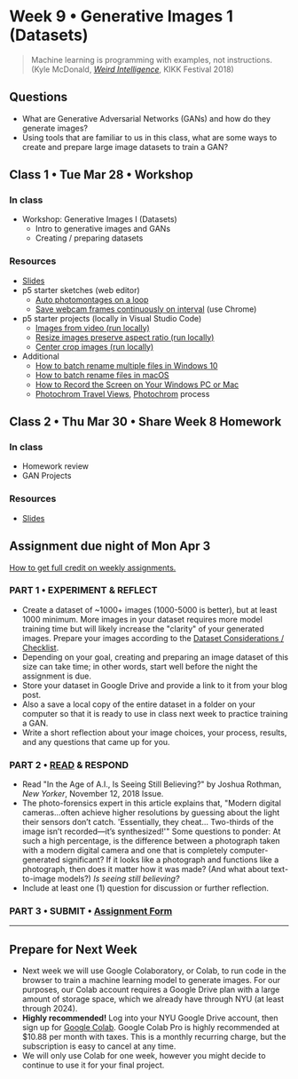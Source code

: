 # Week 9 •  Generative Images 1 (Datasets)

>Machine learning is programming with examples, not instructions. (Kyle McDonald, *[Weird Intelligence](https://vimeo.com/304110435)*, KIKK Festival 2018)

## Questions

- What are Generative Adversarial Networks (GANs) and how do they generate
  images?
- Using tools that are familiar to us in this class, what are some ways to
  create and prepare large image datasets to train a GAN?

## Class 1 • Tue Mar 28 • Workshop

### In class

- Workshop: Generative Images I (Datasets)
  - Intro to generative images and GANs
  - Creating / preparing datasets

### Resources

- [Slides](https://drive.google.com/drive/u/1/folders/1bp6ZJ3krohBmhxB699nj1edjueV8w-EO)
- p5 starter sketches (web editor)
  - [Auto photomontages on a loop](https://editor.p5js.org/enickles/sketches/qG77m2Tqe)
  - [Save webcam frames continuously on interval](https://editor.p5js.org/enickles/sketches/-BaUcNXLJ) (use Chrome)
- p5 starter projects (locally in Visual Studio Code)
  - [Images from video (run locally)](https://editor.p5js.org/enickles/sketches/WAv8IKRTA)
  - [Resize images preserve aspect ratio (run locally)](https://editor.p5js.org/enickles/sketches/kc7xOTniO)
  - [Center crop images (run locally)](https://editor.p5js.org/enickles/sketches/wzX4WlLG6E)
- Additional
  - [How to batch rename multiple files in Windows 10](https://www.tomsguide.com/how-to/how-to-batch-rename-multiple-files-in-windows-10)
  - [How to batch rename files in macOS](https://appleinsider.com/articles/21/06/23/how-to-batch-rename-files-in-macos)
  - [How to Record the Screen on Your Windows PC or Mac](https://www.pcmag.com/how-to/how-to-record-the-screen-on-your-windows-pc-or-mac)
  - [Photochrom Travel Views](https://www.flickr.com/photos/library_of_congress/albums/72157612249760312), [Photochrom](https://en.wikipedia.org/wiki/Photochrom) process

## Class 2 • Thu Mar 30 • Share Week 8 Homework

### In class

- Homework review
- GAN Projects

### Resources

- [Slides](https://drive.google.com/drive/u/1/folders/1bp6ZJ3krohBmhxB699nj1edjueV8w-EO)

## Assignment due night of Mon Apr 3

[How to get full credit on weekly assignments.](https://github.com/ellennickles/xphoto-s23#overview-of-assignments)

### PART 1 • EXPERIMENT & REFLECT

- Create a dataset of ~1000+ images (1000-5000 is better), but at least 1000
  minimum. More images in your dataset requires more model training time but
  will likely increase the "clarity" of your generated images. Prepare your
  images according to the [Dataset Considerations / Checklist](https://docs.google.com/presentation/d/1tZsxQZw4lYvA0EZVZCsQtCCMyQQYL6t8U8qi3swDlwg/edit#slide=id.g21d17960809_0_356).
- Depending on your goal, creating and preparing an image dataset of this size
  can take time; in other words, start well before the night the assignment is
  due.
- Store your dataset in Google Drive and provide a link to it from your blog
  post.
- Also a save a local copy of the entire dataset in a folder on your computer so
  that it is ready to use in class next week to practice training a GAN.
- Write a short reflection about your image choices, your process, results, and
  any questions that came up for you.

### PART 2 • [READ](https://drive.google.com/drive/u/1/folders/1bp6ZJ3krohBmhxB699nj1edjueV8w-EO) & RESPOND

- Read "In the Age of A.I., Is Seeing Still Believing?" by Joshua Rothman, *New
  Yorker*, November 12, 2018 Issue.
- The photo-forensics expert in this article explains that, "Modern digital
  cameras...often achieve higher resolutions by guessing about the light their
  sensors don’t catch. 'Essentially, they cheat... Two-thirds of the image isn’t
  recorded—it’s synthesized!'" Some questions to ponder: At such a high
  percentage, is the difference between a photograph taken with a modern digital
  camera and one that is completely computer-generated significant? If it looks
  like a photograph and functions like a photograph, then does it matter how it
  was made? (And what about text-to-image models?) *Is seeing still believing?*
- Include at least one (1) question for discussion or further reflection.

### PART 3 • SUBMIT • [Assignment Form](https://forms.gle/bT1L7qHnrvmQ23sN9)

____

## Prepare for Next Week

- Next week we will use Google Colaboratory, or Colab, to run code in the
  browser to train a machine learning model to generate images. For our
  purposes, our Colab account requires a Google Drive plan with a large amount
  of storage space, which we already have through NYU (at least through 2024).
- **Highly recommended!** Log into your NYU Google Drive account, then sign up
  for [Google Colab](https://colab.research.google.com/signup). Google Colab Pro
  is highly recommended at $10.88 per month with taxes. This is a monthly
  recurring charge, but the subscription is easy to cancel at any time.
- We will only use Colab for one week, however you might decide to continue to
  use it for your final project.
